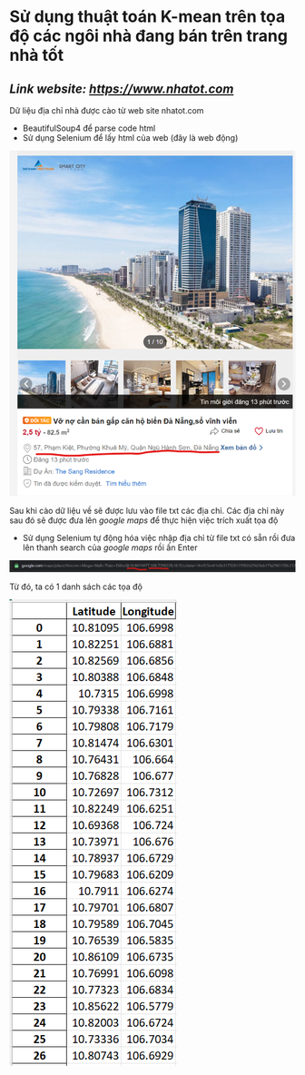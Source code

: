 # Sử dụng thuật toán K-mean trên tọa độ các ngôi nhà đang bán trên trang nhà tốt

## _Link website: https://www.nhatot.com_

Dữ liệu địa chỉ nhà được cào từ web site nhatot.com

- BeautifulSoup4 để parse code html
- Sử dụng Selenium để lấy html của web (đây là web động)

![Ảnh ví dụ](assets/example1.png)

Sau khi cào dữ liệu về sẽ được lưu vào file txt các địa chỉ. Các địa chỉ này sau đó sẽ được đưa lên _google maps_ để thực hiện việc trích xuất tọa độ

- Sử dụng Selenium tự động hóa việc nhập địa chỉ từ file txt có sẵn rồi đưa lên thanh search của _google maps_ rồi ấn Enter

![Ảnh ví dụ](assets/example2.png)

Từ đó, ta có 1 danh sách các tọa độ

![Ảnh ví dụ](assets/example3.png)

